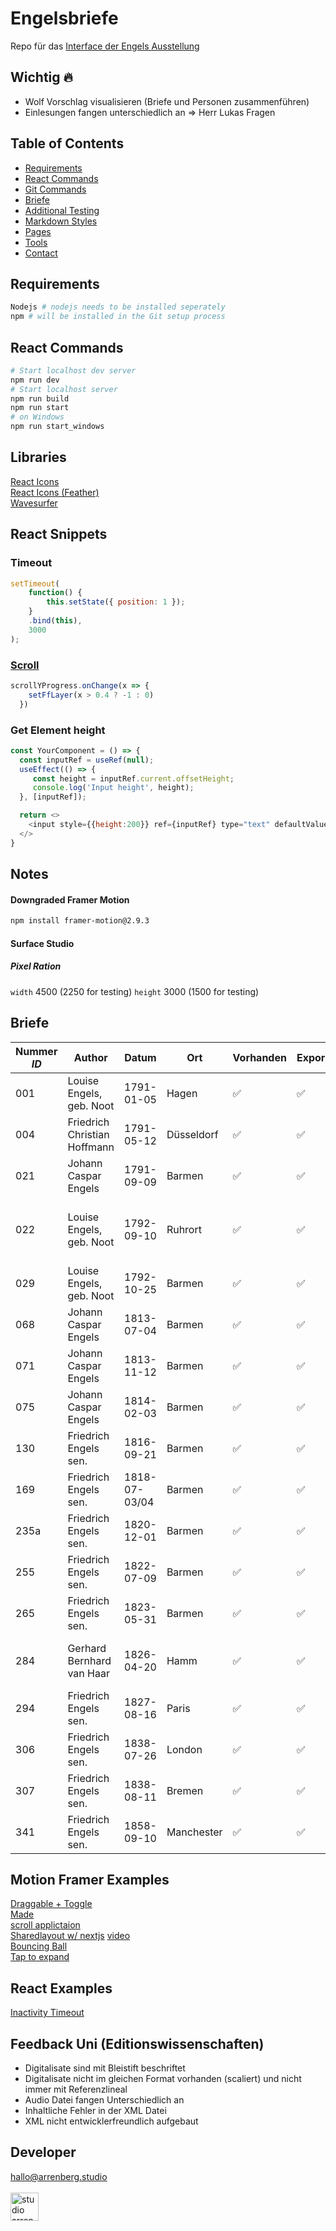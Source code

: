 # Engelsbriefe

Repo für das [Interface der Engels Ausstellung](https://engels.arrenberg.studio/)

## Wichtig 🔥

- Wolf Vorschlag visualisieren (Briefe und Personen zusammenführen)
- Einlesungen fangen unterschiedlich an => Herr Lukas Fragen

## Table of Contents

- [Requirements](#requirements)
- [React Commands](#react-commands)
- [Git Commands](https://github.com/j0hannr/engels-briefe/blob/master/Git-Commands.md)
- [Briefe](#briefe)
- [Additional Testing](https://github.com/j0hannr/engels-briefe/blob/master/Further-ReadMe.md)
- [Markdown Styles](https://github.com/j0hannr/engels-briefe/blob/master/Further-ReadMe.md)
- [Pages](https://github.com/j0hannr/engels-briefe/blob/master/Further-ReadMe.md)
- [Tools](https://github.com/j0hannr/engels-briefe/blob/master/Further-ReadMe.md)
- [Contact](#contact)

## Requirements

```bash
Nodejs # nodejs needs to be installed seperately
npm # will be installed in the Git setup process
```

## React Commands

```bash
# Start localhost dev server
npm run dev
# Start localhost server
npm run build
npm run start
# on Windows
npm run start_windows
```

## Libraries

[React Icons](https://www.npmjs.com/package/react-icons)<br>
[React Icons (Feather)](https://feathericons.com/?query=back)<br>
[Wavesurfer](https://wavesurfer-js.org/doc/class/src/wavesurfer.js~WaveSurfer.html#instance-method-playPause)

## React Snippets

### Timeout
```js
setTimeout(
    function() {
        this.setState({ position: 1 });
    }
    .bind(this),
    3000
);
```
### [Scroll](https://blog.sethcorker.com/scroll-animation-with-framer-motion)
```js
scrollYProgress.onChange(x => {
    setFfLayer(x > 0.4 ? -1 : 0)
  })
```
### Get Element height
```js
const YourComponent = () => {
  const inputRef = useRef(null);
  useEffect(() => {
     const height = inputRef.current.offsetHeight;
     console.log('Input height', height);
  }, [inputRef]);

  return <>
    <input style={{height:200}} ref={inputRef} type="text" defaultValue="testing" />
  </>
}
```


## Notes

#### Downgraded Framer Motion
```bash
npm install framer-motion@2.9.3
```

#### Surface Studio

##### Pixel Ration
`width` 4500 (2250 for testing)
`height` 3000 (1500 for testing)


## Briefe

| Nummer _ID_ | Author                       | Datum         | Ort        | Vorhanden          | Exportiert | Fertig | Audio              | Kommentar                                     |
| ----------- | ---------------------------- | ------------- | ---------- | ------------------ | ---------- | ------ | ------------------ | --------------------------------------------- |
| 001         | Louise Engels, geb. Noot     | 1791-01-05    | Hagen      | :white_check_mark: | :white_check_mark: |        | :white_check_mark: |                                               |
| 004         | Friedrich Christian Hoffmann | 1791-05-12    | Düsseldorf | :white_check_mark: | :white_check_mark: |        | :white_check_mark: |
| 021         | Johann Caspar Engels         | 1791-09-09    | Barmen     | :white_check_mark: | :white_check_mark: |        | :white_check_mark: |
| 022         | Louise Engels, geb. Noot     | 1792-09-10    | Ruhrort    | :white_check_mark: | :white_check_mark: |        | :white_check_mark: | 22 ist gleich 26 im digitalisat, fehlerhaftes Datum (1991)  eine seite fehlt! |
| 029         | Louise Engels, geb. Noot     | 1792-10-25    | Barmen     | :white_check_mark: | :white_check_mark: |        | :white_check_mark: |  |
| 068         | Johann Caspar Engels         | 1813-07-04    | Barmen     | :white_check_mark: | :white_check_mark: |        | :white_check_mark: |
| 071         | Johann Caspar Engels         | 1813-11-12    | Barmen     | :white_check_mark: | :white_check_mark: |        | :white_check_mark: |
| 075         | Johann Caspar Engels         | 1814-02-03    | Barmen     | :white_check_mark: | :white_check_mark: |        | :white_check_mark: |
| 130         | Friedrich Engels sen.        | 1816-09-21    | Barmen     | :white_check_mark: | :white_check_mark: |        | :white_check_mark: |
| 169         | Friedrich Engels sen.        | 1818-07-03/04 | Barmen     | :white_check_mark: | :white_check_mark: |        | :white_check_mark: | Themenmarkierung 009 Doppelt vorhanden
| 235a        | Friedrich Engels sen.        | 1820-12-01    | Barmen     | :white_check_mark: | :white_check_mark: |        | :white_check_mark: | Schlechte Scan Qualität!                      |
| 255         | Friedrich Engels sen.        | 1822-07-09    | Barmen     | :white_check_mark: | :white_check_mark: |        | :white_check_mark: |
| 265         | Friedrich Engels sen.        | 1823-05-31    | Barmen     | :white_check_mark: | :white_check_mark: |        | :white_check_mark: |
| 284         | Gerhard Bernhard van Haar    | 1826-04-20    | Hamm       | :white_check_mark: | :white_check_mark: |        | :white_check_mark: | Fehlerhaftes Datum in XML Dokument, teilweise 1925 angegeben
| 294         | Friedrich Engels sen.        | 1827-08-16    | Paris      | :white_check_mark: | :white_check_mark: |        | :white_check_mark: | Fehlerhafte Seitenbenennung (Pagebreak)
| 306         | Friedrich Engels sen.        | 1838-07-26    | London     | :white_check_mark: | :white_check_mark: |        | :white_check_mark: |
| 307         | Friedrich Engels sen.        | 1838-08-11    | Bremen     | :white_check_mark: | :white_check_mark: |        | :white_check_mark: | Fehlerhafte Benennung?                        |
| 341         | Friedrich Engels sen.        | 1858-09-10    | Manchester | :white_check_mark: | :white_check_mark: |        | :white_check_mark: | Schlechte Scan Qualität!                      |

## Motion Framer Examples 

[Draggable + Toggle](https://codesandbox.io/s/framer-motion-bottom-sheet-fixed-m2vls)<br>
[Made](https://p1qjw.csb.app/)<br>
[scroll applictaion](https://stackoverflow.com/questions/63172498/combine-dragging-and-animating-drag-position-on-click-animate-x-set)<br>
[Sharedlayout w/ nextjs](https://github.com/mikkmartin/nextjs-page-transitions-tutorial) [video](https://www.youtube.com/watch?v=3E9wInQeH7U)<br>
[Bouncing Ball](https://blog.sethcorker.com/framer-motion-bouncing-ball-animation)<br>
[Tap to expand](https://blog.sethcorker.com/react-animation-tap-to-expand)<br>

## React Examples

[Inactivity Timeout](https://medium.com/tinyso/how-to-detect-inactive-user-to-auto-logout-by-using-idle-timeout-in-javascript-react-angular-and-b6279663acf2)

## Feedback Uni (Editionswissenschaften)

* Digitalisate sind mit Bleistift beschriftet
* Digitalisate nicht im gleichen Format vorhanden (scaliert) und nicht immer mit Referenzlineal
* Audio Datei fangen Unterschiedlich an
* Inhaltliche Fehler in der XML Datei
* XML nicht entwicklerfreundlich aufgebaut

## Developer

hallo@arrenberg.studio
<br>
<br>
<a href="https://arrenberg.studio">
<img src="https://resources.arrenberg.studio/logo/black.png" alt="studio arrenberg" height="45">
</a>
<br>
